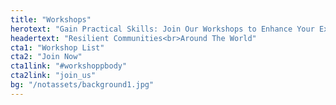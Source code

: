 ```yaml
---
title: "Workshops"
herotext: "Gain Practical Skills: Join Our Workshops to Enhance Your Expertise and Drive Effective Community Solutions."
headertext: "Resilient Communities<br>Around The World"
cta1: "Workshop List"
cta2: "Join Now"
cta1link: "#workshoppbody"
cta2link: "join_us"
bg: "/notassets/background1.jpg"
---
```

